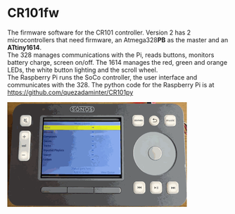 # CR101fw
The firmware software for the CR101 controller.
Version 2 has 2 microcontrollers that need
firmware, an Atmega328**PB** as the master
and an **ATtiny1614**.  
The 328 manages 
communications with the Pi, reads buttons,
monitors battery charge, screen on/off.
The 1614 manages the red, green and orange
LEDs, the white button lighting and the scroll wheel.  
The Raspberry Pi runs the SoCo controller, the
user interface and communicates with the 328. The python
code for the Raspberry Pi is at https://github.com/quezadaminter/CR101py  

![Screenshot](2.gif) 

